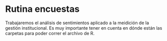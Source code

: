 # Rutina encuestas
Trabajaremos el análisis de sentimientos aplicado a la meidición de la gestión institucional.
Es muy importante tener en cuenta en dónde están las carpetas para poder correr el archivo de R.